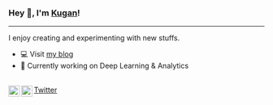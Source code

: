 ### Hey 👋, I'm [Kugan](https://kugan.co)!

---

I enjoy creating and experimenting with new stuffs.

- 💻 Visit [my blog](https://kugan.co)
- 🌱 Currently working on Deep Learning & Analytics

<br/>
<a href="https://twitter.com/kugankr">
  Twitter <img align="left" alt="Kugan Reddy | Twitter" width="22px" src="https://cdn.jsdelivr.net/npm/simple-icons@v3/icons/twitter.svg" />
</a>
<a href="https://medium.com/@kuganreddy">
  <img align="left" alt="Kugan Reddy | Medium" width="22px" src="https://cdn.jsdelivr.net/npm/simple-icons@3.6.0/icons/medium.svg" />
</a>
<br />

<!--
- 🔭 I’m currently working on ...
- 🌱 I’m currently learning ...
- 👯 I’m looking to collaborate on ...
- 🤔 I’m looking for help with ...
- 💬 Ask me about ...
- 📫 How to reach me: ...
- 😄 Pronouns: ...
- ⚡ Fun fact: ...
-->
